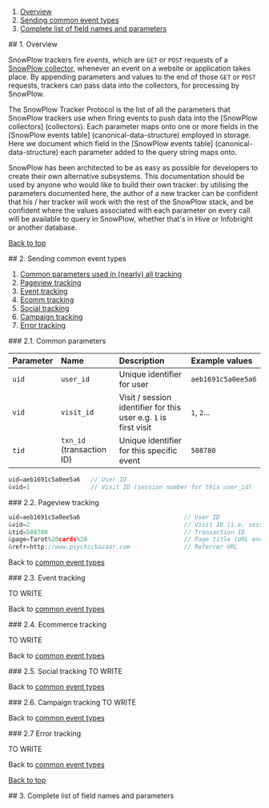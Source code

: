 <a name="top" />

1. [Overview](#overview)
2. [Sending common event types](#common)
3. [Complete list of field names and parameters](#allparams)


<a name="overview" />
## 1. Overview

SnowPlow trackers fire _events_, which are `GET` or `POST` requests of a [SnowPlow collector](collectors), whenever an event on a website or application takes place. By appending parameters and values to the end of those `GET` or `POST` requests, trackers can pass data into the collectors, for processing by SnowPlow. 

The SnowPlow Tracker Protocol is the list of all the parameters that SnowPlow trackers use when firing events to push data into the [SnowPlow collectors] (collectors). Each parameter maps onto one or more fields in the [SnowPlow events table] (canonical-data-structure) employed in storage. Here we document which field in the [SnowPlow events table] (canonical-data-structure) each parameter added to the query string maps onto. 

SnowPlow has been architected to be as easy as possible for developers to create their own alternative subsystems. This documentation should be used by anyone who would like to build their own tracker: by utilising the parameters documented here, the author of a new tracker can be confident that his / her tracker will work with the rest of the SnowPlow stack, and be confident where the values associated with each parameter on every call will be available to query in SnowPlow, whether that's in Hive or Infobright or another database.

[Back to top](#top)

<a name="common" />
## 2. Sending common event types

1. [Common parameters used in (nearly) all tracking](#common-params)
2. [Pageview tracking](#pageview)
3. [Event tracking](#event)
4. [Ecomm tracking](#ecomm)
5. [Social tracking](#social)
6. [Campaign tracking](#campaign)
7. [Error tracking](#error)

<a name="common-params" />
### 2.1. Common parameters

| **Parameter** | **Name**         | **Description**               | **Example values**        | 
|:--------------|:-----------------|:------------------------------|:--------------------------|
| `uid`         | `user_id`        | Unique identifier for user    | `aeb1691c5a0ee5a6`        |
| `vid`         | `visit_id`       | Visit / session identifier for this user e.g. `1` is first visit | `1`, `2`...|
| `tid`         | `txn_id` (transaction ID) | Unique identifier for this specific event | `508780` |


```javascript
uid=aeb1691c5a0ee5a6   // User ID
&vid=1                 // Visit ID (session number for this user_id)
```

<a name="pageview" />
### 2.2. Pageview tracking

```javascript
uid=aeb1691c5a0ee5a6                             // User ID
&vid=2                                           // Visit ID (i.e. session number for this user_id)
&tid=508780					                     // Transaction ID
&page=Tarot%20cards%20                           // Page title (URL encoded&url=http://www.psychicbazaar.com/2-tarot-cards  // Page URL
&refr=http://www.psychicbazaar.com               // Referrer URL
```

Back to [common event types](#common)

<a name="event" />
### 2.3. Event tracking

TO WRITE

Back to [common event types](#common)

<a name="ecomm" />
### 2.4. Ecommerce tracking 

TO WRITE

Back to [common event types](#common)

<a name="social" />
### 2.5. Social tracking
TO WRITE

Back to [common event types](#common)

<a name="campaign" />
### 2.6. Campaign tracking
TO WRITE

Back to [common event types](#common)

<a name="error" />
### 2.7 Error tracking

TO WRITE

Back to [common event types](#common)

[Back to top](#top)

<a name="allparams" />
## 3. Complete list of field names and parameters



[events-table]: https://github.com/snowplow/snowplow/wiki/canonical-data-structure